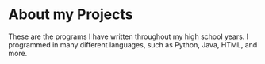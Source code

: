 # About my Projects
These are the programs I have written throughout my high school years. I programmed in many different languages, such as Python, Java, HTML, and more.
